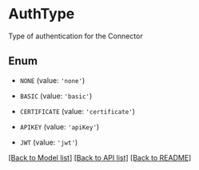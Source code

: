 # AuthType

Type of authentication for the Connector

## Enum

* `NONE` (value: `'none'`)

* `BASIC` (value: `'basic'`)

* `CERTIFICATE` (value: `'certificate'`)

* `APIKEY` (value: `'apiKey'`)

* `JWT` (value: `'jwt'`)

[[Back to Model list]](../README.md#documentation-for-models) [[Back to API list]](../README.md#documentation-for-api-endpoints) [[Back to README]](../README.md)



